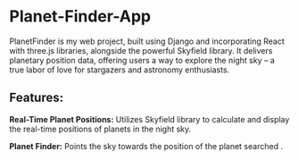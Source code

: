 # Planet-Finder-App
 PlanetFinder is my web project, built using Django and incorporating React with three.js libraries, alongside the powerful Skyfield library. It delivers planetary position data, offering users a way to explore the night sky – a true labor of love for stargazers and astronomy enthusiasts.
 ## Features:
**Real-Time Planet Positions:**
Utilizes Skyfield library to calculate and display the real-time positions of planets in the night sky.

**Planet Finder:**
Points the sky towards the position of the planet searched   .
